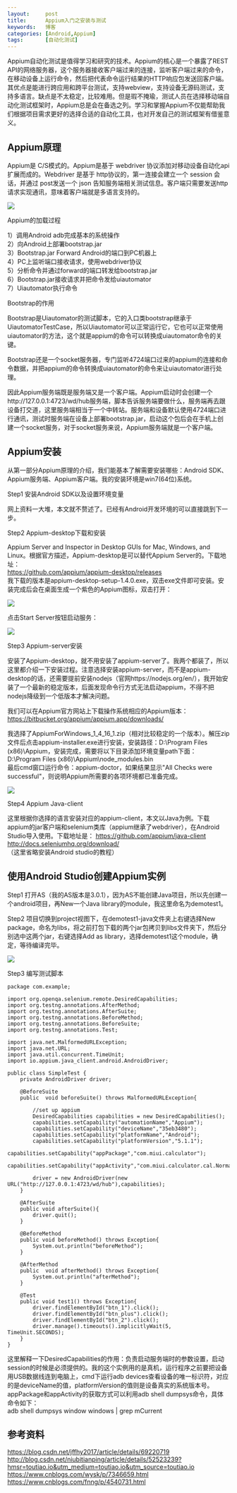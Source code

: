 ```yaml
---
layout:     post
title:      Appium入门之安装与测试
keywords:   博客
categories: [Android,Appium]
tags:	    [自动化测试]
---
```


Appium自动化测试是值得学习和研究的技术。Appium的核心是一个暴露了REST API的网络服务器，这个服务器接收客户端过来的连接，监听客户端过来的命令，在移动设备上运行命令，然后把代表命令运行结果的HTTP响应包发送回客户端。其优点是能进行跨应用和跨平台测试，支持webview，支持设备无源码测试，支持多语言。缺点是不太稳定，比较难用。但是瑕不掩瑜，测试人员在选择移动端自动化测试框架时，Appium总是会在备选之列。学习和掌握Appium不仅能帮助我们根据项目需求更好的选择合适的自动化工具，也对开发自己的测试框架有借鉴意义。

## Appium原理

Appium是 C/S模式的。Appium是基于 webdriver 协议添加对移动设备自动化api扩展而成的。Webdriver 是基于 http协议的，第一连接会建立一个 session 会话，并通过 post发送一个 json 告知服务端相关测试信息。客户端只需要发送http请求实现通讯，意味着客户端就是多语言支持的。   

  ![](/images/images_2018/appium0.png)    

Appium的加载过程

1）调用Android adb完成基本的系统操作   
2）向Android上部署bootstrap.jar   
3）Bootstrap.jar Forward Android的端口到PC机器上   
4）PC上监听端口接收请求，使用webdriver协议    
5）分析命令并通过forward的端口转发给bootstrap.jar   
6）Bootstrap.jar接收请求并把命令发给uiautomator      
7）Uiautomator执行命令   

Bootstrap的作用   

Bootstrap是Uiautomator的测试脚本，它的入口类bootstrap继承于UiautomatorTestCase，所以Uiautomator可以正常运行它，它也可以正常使用uiautomator的方法，这个就是appium的命令可以转换成uiautomator命令的关键。   

Bootstrap还是一个socket服务器，专门监听4724端口过来的appium的连接和命令数据，并把appium的命令转换成uiautomator的命令来让uiautomator进行处理。  

因此Appium服务端既是服务端又是一个客户端。Appium启动时会创建一个http://127.0.0.1:4723/wd/hub服务端，脚本告诉服务端要做什么，服务端再去跟设备打交道，这里服务端相当于一个中转站。服务端和设备默认使用4724端口进行通讯，测试时服务端在设备上部署bootstrap.jar，启动这个包后会在手机上创建一个socket服务，对于socket服务来说，Appium服务端就是一个客户端。  


## Appium安装  

从第一部分Appium原理的介绍，我们能基本了解需要安装哪些：Android SDK、Appium服务端、Appium客户端。我的安装环境是win7(64位)系统。   

Step1 安装Android SDK以及设置环境变量   

网上资料一大堆，本文就不赘述了。已经有Android开发环境的可以直接跳到下一步。  

Step2 Appium-desktop下载和安装  

Appium Server and Inspector in Desktop GUIs for Mac, Windows, and Linux。根据官方描述，Appium-desktop是可以替代Appium Server的。下载地址：   
https://github.com/appium/appium-desktop/releases   
我下载的版本是appium-desktop-setup-1.4.0.exe，双击exe文件即可安装。安装完成后会在桌面生成一个紫色的Appium图标，双击打开：  

  ![](/images/images_2018/appium8.png)  
  
点击Start Server按钮启动服务：   

  ![](/images/images_2018/appium9.png)    

Step3 Appium-server安装   

安装了Appium-desktop，就不用安装了appium-server了。我两个都装了，所以这里都介绍一下安装过程。注意选择安装appium-server，而不是appium-desktop的话，还需要提前安装nodejs（官网https://nodejs.org/en/），我开始安装了一个最新的稳定版本，后面发现命令行方式无法启动appium，不得不把nodejs降级到一个低版本才解决问题。


我们可以在Appium官方网站上下载操作系统相应的Appium版本：   
https://bitbucket.org/appium/appium.app/downloads/   

我选择了AppiumForWindows_1_4_16_1.zip（相对比较稳定的一个版本）。解压zip文件后点击appium-installer.exe进行安装，安装路径：D:\Program Files (x86)\Appium，安装完成，需要将以下目录添加环境变量path下面：   
D:\Program Files (x86)\Appium\node_modules\.bin   
最后cmd窗口运行命令：appium-doctor，如果结果显示"All Checks were successful"，则说明Appium所需要的各项环境都已准备完成。  

  ![](/images/images_2018/appium1.png)     

Step4 Appium Java-client   

这里根据你选择的语言安装对应的appium-client，本文以Java为例。下载appium的jar客户端和selenium类库（appium继承了webdriver），在Android Studio导入使用。下载地址是： 
https://github.com/appium/java-client   
http://docs.seleniumhq.org/download/   
（这里省略安装Android studio的教程）  
  

  
## 使用Android Studio创建Appium实例    

Step1 打开AS（我的AS版本是3.0.1），因为AS不能创建Java项目，所以先创建一个android项目，再New一个Java library的module，我这里命名为demotest1。  

Step2 项目切换到project视图下，在demotest1-java文件夹上右键选择New package，命名为libs，将之前打包下载的两个jar包拷贝到libs文件夹下，然后分别选中这两个jar，右键选择Add as library，选择demotest1这个module，确定，等待编译完毕。 

  ![](/images/images_2018/appium5.png)    

Step3 编写测试脚本 
   
    package com.example;

    import org.openqa.selenium.remote.DesiredCapabilities;
    import org.testng.annotations.AfterMethod;
    import org.testng.annotations.AfterSuite;
    import org.testng.annotations.BeforeMethod;
    import org.testng.annotations.BeforeSuite;
    import org.testng.annotations.Test;

    import java.net.MalformedURLException;
    import java.net.URL;
    import java.util.concurrent.TimeUnit;
    import io.appium.java_client.android.AndroidDriver;

    public class SimpleTest {
        private AndroidDriver driver;

        @BeforeSuite
        public  void beforeSuite() throws MalformedURLException{

            //set up appium
            DesiredCapabilities capabilities = new DesiredCapabilities();
            capabilities.setCapability("automationName","Appium");
            capabilities.setCapability("deviceName","35eb3480");
            capabilities.setCapability("platformName","Android");
            capabilities.setCapability("platformVersion","5.1.1");
            capabilities.setCapability("appPackage","com.miui.calculator");
            capabilities.setCapability("appActivity","com.miui.calculator.cal.NormalCalculatorActivity");

            driver = new AndroidDriver(new URL("http://127.0.0.1:4723/wd/hub"),capabilities);
        }

        @AfterSuite
        public void afterSuite(){
            driver.quit();
        }

        @BeforeMethod
        public void beforeMethod() throws Exception{
            System.out.println("beforeMethod");
        }

        @AfterMethod
        public  void afterMethod() throws Exception{
            System.out.println("afterMethod");
        }

        @Test
        public void test1() throws Exception{
            driver.findElementById("btn_1").click();
            driver.findElementById("btn_plus").click();
            driver.findElementById("btn_2").click();
            driver.manage().timeouts().implicitlyWait(5, TimeUnit.SECONDS);
        }
    }

这里解释一下DesiredCapabilities的作用：负责启动服务端时的参数设置，启动session的时候是必须提供的。我的这个实例用的是真机，运行程序之前要把设备用USB数据线连到电脑上，cmd下运行adb devices查看设备的唯一标识符，对应的是deviceName的值，platformVersion的值则是设备真实的系统版本号。appPackage和appActivity的获取方式可以利用adb shell dumpsys命令，具体命令如下：  
adb shell dumpsys window windows | grep mCurrent   


  

## 参考资料 
https://blog.csdn.net/jffhy2017/article/details/69220719    
http://blog.csdn.net/niubitianping/article/details/52523239?hmsr=toutiao.io&utm_medium=toutiao.io&utm_source=toutiao.io    
https://www.cnblogs.com/wysk/p/7346659.html   
https://www.cnblogs.com/fnng/p/4540731.html    
  





